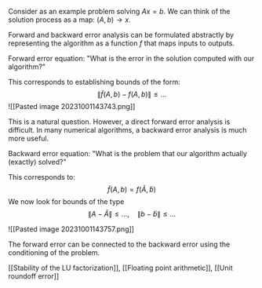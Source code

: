 Consider as an example problem solving $Ax = b$. We can think of the solution process as a map: $(A,b) \rightarrow x$.

Forward and backward error analysis can be formulated abstractly by representing the algorithm as a function $f$ that maps inputs to outputs.

Forward error equation: "What is the error in the solution computed with our algorithm?"

This corresponds to establishing bounds of the form:
$$
\| \tilde{f}(A,b) - f(A,b) \| \le \ldots
$$
![[Pasted image 20231001143743.png]]

This is a natural question. However, a direct forward error analysis is difficult. In many numerical algorithms, a backward error analysis is much more useful.

Backward error equation: "What is the problem that our algorithm actually (exactly) solved?"

This corresponds to:
$$
\tilde{f}(A,b) = f( \tilde{A}, \tilde{b})
$$
We now look for bounds of the type
$$
\|A-\tilde{A}\| \le \ldots, \quad
\|b-\tilde{b}\| \le \ldots
$$

![[Pasted image 20231001143757.png]]

The forward error can be connected to the backward error using the conditioning of the problem.

[[Stability of the LU factorization]], [[Floating point arithmetic]], [[Unit roundoff error]]